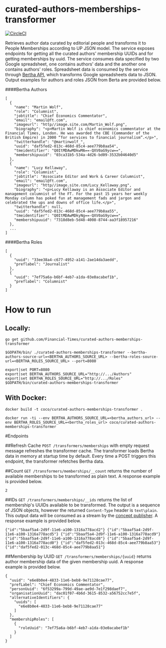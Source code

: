 # curated-authors-memberships-transformer

[![CircleCI](https://circleci.com/gh/Financial-Times/curated-authors-memberships-transformer.svg?style=svg)](https://circleci.com/gh/Financial-Times/curated-authors-memberships-transformer)

Retrieves author data curated by editorial people and transforms it to People Memberships according to UP JSON model.
The service exposes endpoints for getting all the curated authors' membership UUIDs and for getting memberships by uuid.
The service consumes data specified by two Google spreadsheet, one contains authors' data and the another one contains authors' roles.
Spreadsheet data is consumed by the service through [Bertha API](https://github.com/ft-interactive/bertha/wiki/Tutorial), which transforms Google spreadsheets data to JSON.
Output examples for authors and roles JSON from Berta are provided below.

####Bertha Authors
```
[
  {
    "name": "Martin Wolf",
    "role": "Columnist",
    "jobtitle": "Chief Economics Commentator",
    "email": "email@ft.com",
    "imageurl": "http//image.site.com/Martin_Wolf.png",
    "biography": "<p>Martin Wolf is chief economics commentator at the Financial Times, London. He was awarded the CBE (Commander of the British Empire) in 2000 “for services to financial journalism”.</p>",
    "twitterhandle": "@martinwolf_",
    "uuid": "daf5fed2-013c-468d-85c4-aee779b8aa54",
    "tmeidentifier": "Q0ItMDAwMDkwMA==-QXV0aG9ycw==",
    "membershipuuid": "03ca31b5-534a-4d26-bd09-3532b04640d5"
  },
  {
    "name": "Lucy Kellaway",
    "role": "Columnist",
    "jobtitle": "Associate Editor and Work & Career Columnist",
    "email": "email@ft.com",
    "imageurl": "http//image.site.com/Lucy_Kellaway.png",
    "biography": "<p>Lucy Kellaway is an Associate Editor and management columnist of the FT. For the past 15 years her weekly Monday column has poked fun at management fads and jargon and celebrated the ups and downs of office life.</p>",
    "twitterhandle": null,
    "uuid": "daf5fed2-013c-468d-85c4-aee779b8aa55",
    "tmeidentifier": "Q0ItMDAwMDkyNg==-QXV0aG9ycw==",
    "membershipuuid": "7318d8eb-5d48-4008-8744-aa3f18957216"
  },
  ...
]  
```

####Bertha Roles
```
[
  {
    "uuid": "33ee38a4-c677-4952-a141-2ae14da3aedd",
    "preflabel": "Journalist"
  },
  {
    "uuid": "7ef75a6a-b6bf-4eb7-a1da-03e0acabef1b",
    "preflabel": "Columnist"
  }
]
```

# How to run

## Locally: 

`go get github.com/Financial-Times/curated-authors-memberships-transformer`

`$GOPATH/bin/ ./curated-authors-memberships-transformer --bertha-authors-source-url=<BERTHA_AUTHORS_SOURCE_URL> --bertha-roles-source-url=<BERTHA_ROLES_SOURCE_URL> --port=8080`                

```
export|set PORT=8080
export|set BERTHA_AUTHORS_SOURCE_URL="http://.../Authors"
export|set BERTHA_ROLES_SOURCE_URL="http://.../Roles"
$GOPATH/bin/curated-authors-memberships-transformer
```

## With Docker:

`docker build -t coco/curated-authors-memberships-transformer .`

`docker run -ti --env BERTHA_AUTHORS_SOURCE_URL=<bertha_authors_url> --env BERTHA_ROLES_SOURCE_URL=<bertha_roles_url> coco/curated-authors-memberships-transformer`

#Endpoints

##Refresh Cache
`POST /transformers/memberships` with empty request message refreshes the transformer cache.
The transformer loads Bertha data in memory at startup time by default. Every time a POST triggers this endpoint, the transformer refetches Bertha data. 

##Count
`GET /transformers/memberships/__count` returns the number of available memberships to be transformed as plain text.
A response example is provided below.

```
2
```

##IDs
`GET /transformers/memberships/__ids` returns the list of membership's UUIDs available to be transformed. 
The output is a sequence of JSON objects, however the returned `Content-Type` header is `text\plain`.
This output data will be consumed as a stream by the [concept publisher](https://github.com/Financial-Times/concept-publisher).
A response example is provided below.

```
{"id":"5baaf5a4-2d9f-11e6-a100-1316a778acd2"} {"id":"5baaf5a4-2d9f-11e6-a100-1316a778acd5"} {"id":"5baaf5a4-2d9f-11e6-a100-1316a778acd9"} {"id":"5baaf5a4-2d9f-11e6-a100-1316a778acd8"} {"id":"5baaf5a4-2d9f-11e6-a100-1316a778acd0"} {"id":"daf5fed2-013c-468d-85c4-aee779b8aa53"} {"id":"daf5fed2-013c-468d-85c4-aee779b8aa51"} 
```

##Membership by UUID
`GET /transformers/memberships/{uuid}` returns author membership data of the given membership uuid. 
A response example is provided below.

```
{
  "uuid": "e6e8b0e4-4833-11e6-beb8-9e71128cae77",
  "prefLabel": "Chief Economics Commentator",
  "personUuid": "6f53299a-799d-49ae-ae9d-7e1f298daef7",
  "organisationUuid": "dac01f07-4b6d-3615-8532-a56752cc7e5f",
  "alternativeIdentifiers": {
    "uuids": [
      "e6e8b0e4-4833-11e6-beb8-9e71128cae77"
    ]
  },
  "membershipRoles": [
    {
      "roleUuid": "7ef75a6a-b6bf-4eb7-a1da-03e0acabef1b"
    }
  ]
}
```

